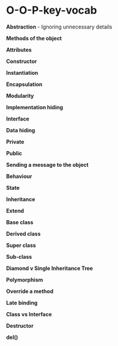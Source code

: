 # O-O-P-key-vocab

**Abstraction** - Ignoring unnecessary details

**Methods of the object**

**Attributes**

**Constructor**

**Instantiation**

**Encapsulation**

**Modularity**

**Implementation hiding**

**Interface**

**Data hiding**

**Private**

**Public**

**Sending a message to the object**

**Behaviour**

**State**

**Inheritance**

**Extend**

**Base class**

**Derived class**

**Super class**

**Sub-class**

**Diamond v Single Inheritance Tree**

**Polymorphism**

**Override a method**

**Late binding**

**Class vs Interface**

**Destructor**

**del()**

